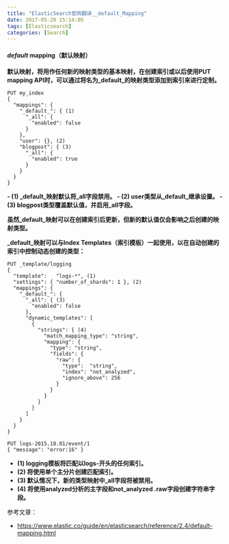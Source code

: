 ```yaml
---
title: "ElasticSearch官网翻译__default_Mapping"
date: 2017-05-20 15:14:05
tags: [Elasticsearch]
categories: [Search]
---
```


#### _default_ mapping（默认映射）

<b>
默认映射，将用作任何新的映射类型的基本映射，在创建索引或以后使用PUT mapping API时，可以通过将名为_default_的映射类型添加到索引来进行定制。
</b>

```
PUT my_index
{
  "mappings": {
    "_default_": { (1)
      "_all": {
        "enabled": false
      }
    },
    "user": {}, (2)
    "blogpost": { (3)
      "_all": {
        "enabled": true
      }
    }
  }
}
```

<b>
- (1) _default_映射默认将_all字段禁用。
- (2) user类型从_default_继承设置。
- (3) blogpost类型覆盖默认值，并启用_all字段。

虽然_default_映射可以在创建索引后更新，但新的默认值仅会影响之后创建的映射类型。
</b>

<b>
_default_映射可以与Index Templates（索引模板）一起使用，以在自动创建的索引中控制动态创建的类型：
</b>

```
PUT _template/logging
{
  "template":   "logs-*", (1)
  "settings": { "number_of_shards": 1 }, (2)
  "mappings": {
    "_default_": {
      "_all": { (3)
        "enabled": false
      },
      "dynamic_templates": [
        {
          "strings": { (4)
            "match_mapping_type": "string",
            "mapping": {
              "type": "string",
              "fields": {
                "raw": {
                  "type":  "string",
                  "index": "not_analyzed",
                  "ignore_above": 256
                }
              }
            }
          }
        }
      ]
    }
  }
}

PUT logs-2015.10.01/event/1
{ "message": "error:16" }
```

<b>

- (1) logging模板将匹配以logs-开头的任何索引。
- (2) 将使用单个主分片创建匹配索引。
- (3) 默认情况下，新的类型映射中_all字段将被禁用。
- (4) 将使用analyzed分析的主字段和not_analyzed .raw字段创建字符串字段。
</b>

参考文章：

- https://www.elastic.co/guide/en/elasticsearch/reference/2.4/default-mapping.html
